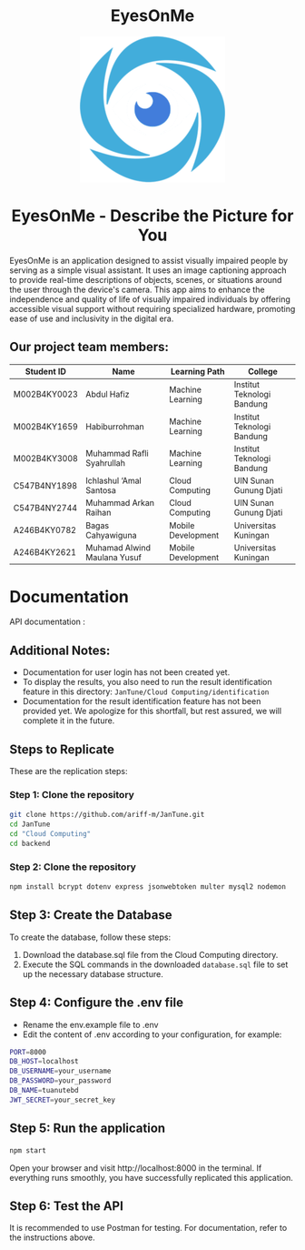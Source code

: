<div align="center">

# EyesOnMe

![Image](Asset/Logo_Resize.png)

# EyesOnMe - Describe the Picture for You

</div>

EyesOnMe is an application designed to assist visually impaired people by serving as a simple visual assistant. It uses an image captioning approach to provide real-time descriptions of objects, scenes, or situations around the user through the device's camera. This app aims to enhance the independence and quality of life of visually impaired individuals by offering accessible visual support without requiring specialized hardware, promoting ease of use and inclusivity in the digital era.

## Our project team members:

|  Student ID  | Name                         | Learning Path      | College                    |
|--------------|------------------------------|--------------------|----------------------------|
| M002B4KY0023 | Abdul Hafiz                  | Machine Learning   | Institut Teknologi Bandung |
| M002B4KY1659 | Habiburrohman                | Machine Learning   | Institut Teknologi Bandung |
| M002B4KY3008 | Muhammad Rafli Syahrullah    | Machine Learning   | Institut Teknologi Bandung |
| C547B4NY1898 | Ichlashul ‘Amal Santosa      | Cloud Computing    | UIN Sunan Gunung Djati     |
| C547B4NY2744 | Muhammad Arkan Raihan        | Cloud Computing    | UIN Sunan Gunung Djati     |
| A246B4KY0782 | Bagas Cahyawiguna            | Mobile Development | Universitas Kuningan       |
| A246B4KY2621 | Muhamad Alwind Maulana Yusuf | Mobile Development | Universitas Kuningan       |

# Documentation

API documentation :

## Additional Notes:
- Documentation for user login has not been created yet.
- To display the results, you also need to run the result identification feature in this directory: `JanTune/Cloud Computing/identification`
- Documentation for the result identification feature has not been provided yet. We apologize for this shortfall, but rest assured, we will complete it in the future.

## Steps to Replicate

These are the replication steps:

### Step 1: Clone the repository
```bash
git clone https://github.com/ariff-m/JanTune.git
cd JanTune
cd "Cloud Computing"
cd backend
```

### Step 2: Clone the repository
```bash
npm install bcrypt dotenv express jsonwebtoken multer mysql2 nodemon
```


## Step 3: Create the Database

To create the database, follow these steps:

1. Download the database.sql file from the Cloud Computing directory.
2. Execute the SQL commands in the downloaded `database.sql` file to set up the necessary database structure.

## Step 4: Configure the .env file

- Rename the env.example file to .env
- Edit the content of .env according to your configuration, for example:
```bash
PORT=8000 
DB_HOST=localhost 
DB_USERNAME=your_username 
DB_PASSWORD=your_password 
DB_NAME=tuanutebd 
JWT_SECRET=your_secret_key
```

## Step 5: Run the application
```bash
npm start
```

Open your browser and visit http://localhost:8000 in the terminal. If everything runs smoothly, you have successfully replicated this application.

## Step 6: Test the API

It is recommended to use Postman for testing. For documentation, refer to the instructions above.



